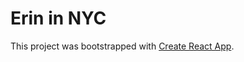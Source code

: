# Erin in NYC

This project was bootstrapped with [Create React App](https://github.com/facebookincubator/create-react-app).
